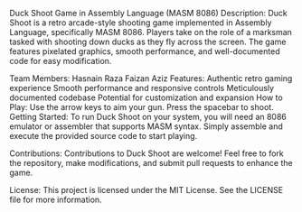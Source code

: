 
Duck Shoot Game in Assembly Language (MASM 8086)
Description:
Duck Shoot is a retro arcade-style shooting game implemented in Assembly Language, specifically MASM 8086. Players take on the role of a marksman tasked with shooting down ducks as they fly across the screen. The game features pixelated graphics, smooth performance, and well-documented code for easy modification.

Team Members:
Hasnain Raza
Faizan Aziz
Features:
Authentic retro gaming experience
Smooth performance and responsive controls
Meticulously documented codebase
Potential for customization and expansion
How to Play:
Use the arrow keys to aim your gun.
Press the spacebar to shoot.
Getting Started:
To run Duck Shoot on your system, you will need an 8086 emulator or assembler that supports MASM syntax. Simply assemble and execute the provided source code to start playing.

Contributions:
Contributions to Duck Shoot are welcome! Feel free to fork the repository, make modifications, and submit pull requests to enhance the game.

License:
This project is licensed under the MIT License. See the LICENSE file for more information.
